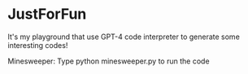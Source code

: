 # JustForFun
It's my playground that use GPT-4 code interpreter to generate some interesting codes!

Minesweeper:
Type python minesweeper.py to run the code
